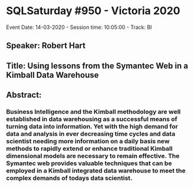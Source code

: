 # SQLSaturday #950 - Victoria 2020
Event Date: 14-03-2020 - Session time: 10:05:00 - Track: BI
## Speaker: Robert Hart
## Title: Using lessons from the Symantec Web in a Kimball Data Warehouse
## Abstract:
### Business Intelligence and the Kimball methodology are well established in data warehousing as a successful means of turning data into information. Yet with the high demand for data and analysis in ever decreasing time cycles and data scientist needing more information on a daily basis new methods to rapidly extend or enhance traditional Kimball dimensional models are necessary to remain effective. The Symantec web provides valuable techniques that can be employed in a Kimball integrated data warehouse to meet the complex demands of todays data scientist.
